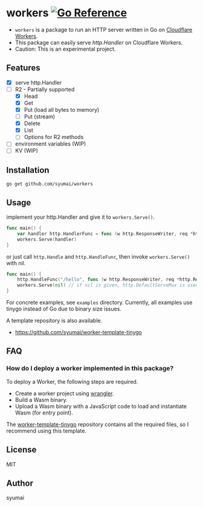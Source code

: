 # workers [![Go Reference](https://pkg.go.dev/badge/github.com/syumai/workers.svg)](https://pkg.go.dev/github.com/syumai/workers)

* `workers` is a package to run an HTTP server written in Go on [Cloudflare Workers](https://workers.cloudflare.com/).
* This package can easily serve *http.Handler* on Cloudflare Workers.
* Caution: This is an experimental project.

## Features

* [x] serve http.Handler
* [ ] R2 - Partially supported
  - [x] Head
  - [x] Get
  - [x] Put (load all bytes to memory)
  - [ ] Put (stream)
  - [x] Delete
  - [x] List
  - [ ] Options for R2 methods
* [ ] environment variables (WIP)
* [ ] KV (WIP)

## Installation

```
go get github.com/syumai/workers
```

## Usage

implement your http.Handler and give it to `workers.Serve()`.

```go
func main() {
	var handler http.HandlerFunc = func (w http.ResponseWriter, req *http.Request) { ... }
	workers.Serve(handler)
}
```

or just call `http.Handle` and `http.HandleFunc`, then invoke `workers.Serve()` with nil.

```go
func main() {
	http.HandleFunc("/hello", func (w http.ResponseWriter, req *http.Request) { ... })
	workers.Serve(nil) // if nil is given, http.DefaultServeMux is used.
}
```

For concrete examples, see `examples` directory.
Currently, all examples use tinygo instead of Go due to binary size issues.

A template repository is also available.
* https://github.com/syumai/worker-template-tinygo

## FAQ

### How do I deploy a worker implemented in this package?

To deploy a Worker, the following steps are required.

* Create a worker project using [wrangler](https://developers.cloudflare.com/workers/wrangler/).
* Build a Wasm binary.
* Upload a Wasm binary with a JavaScript code to load and instantiate Wasm (for entry point).

The [worker-template-tinygo](https://github.com/syumai/worker-template-tinygo) repository contains all the required files, so I recommend using this template.

## License

MIT

## Author

syumai
